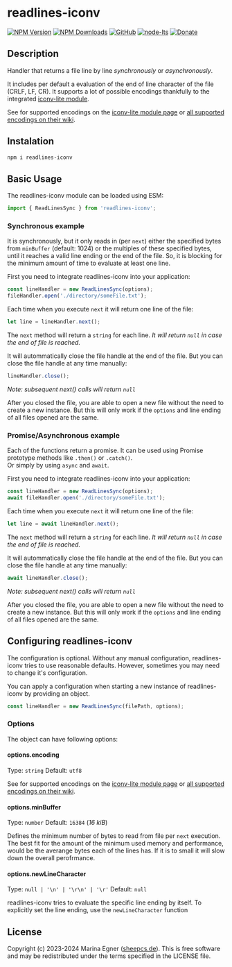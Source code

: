 # readlines-iconv

[![NPM Version](https://img.shields.io/npm/v/readlines-iconv.svg)](https://www.npmjs.com/package/readlines-iconv)
[![NPM Downloads](https://img.shields.io/npm/dt/readlines-iconv.svg)](https://www.npmjs.com/package/readlines-iconv)
[![GitHub](https://img.shields.io/github/license/SheepCreativeSoftware/readlines-iconv)](https://github.com/SheepCreativeSoftware/readlines-iconv)
[![node-lts](https://img.shields.io/node/v-lts/readlines-iconv)](https://www.npmjs.com/package/readlines-iconv)
[![Donate](https://img.shields.io/badge/Donate-PayPal-green.svg)](https://www.paypal.com/donate/?hosted_button_id=RG6PSXR828X94)


## Description
Handler that returns a file line by line *synchronously* or *asynchronously*.  

It includes per default a evaluation of the end of line character of the file (CRLF, LF, CR).
It supports a lot of possible encodings thankfully to the integrated [iconv-lite module](https://www.npmjs.com/package/iconv-lite).


See for supported encodings on the [iconv-lite module page](https://www.npmjs.com/package/iconv-lite) or [all supported encodings on their wiki](https://github.com/ashtuchkin/iconv-lite/wiki/Supported-Encodings).

## Instalation
```bash
npm i readlines-iconv

```
## Basic Usage

The readlines-iconv module can be loaded using ESM:
```js
import { ReadLinesSync } from 'readlines-iconv';
```

### Synchronous example
It is synchronously, but it only reads in (per `next`) either the specified bytes from `minBuffer` (default: 1024) or the multiples of these specified bytes, until it reaches a valid line ending or the end of the file.
So, it is blocking for the minimum amount of time to evaluate at least one line.  

First you need to integrate readlines-iconv into your application:
```js
const lineHandler = new ReadLinesSync(options);
fileHandler.open('./directory/someFile.txt');
```

Each time when you execute `next` it will return one line of the file:
```js
let line = lineHandler.next();
```
The `next` method will return a `string` for each line.
*It will return `null` in case the end of file is reached.*

It will autommatically close the file handle at the end of the file.
But you can close the file handle at any time manually:
```js
lineHandler.close();
```
*Note: subsequent next() calls will return `null`*

After you closed the file, you are able to open a new file without the need to create a new instance.
But this will only work if the `options` and line ending of all files opened are the same.


### Promise/Asynchronous example
Each of the functions return a promise.
It can be used using Promise prototype methods like `.then()` or `.catch()`.  
Or simply by using `async` and `await`.  

First you need to integrate readlines-iconv into your application:
```js
const lineHandler = new ReadLinesSync(options);
await fileHandler.open('./directory/someFile.txt');
```

Each time when you execute `next` it will return one line of the file:
```js
let line = await lineHandler.next();
```
The `next` method will return a `string` for each line.
*It will return `null` in case the end of file is reached.*

It will autommatically close the file handle at the end of the file.
But you can close the file handle at any time manually:
```js
await lineHandler.close();
```
*Note: subsequent next() calls will return `null`*

After you closed the file, you are able to open a new file without the need to create a new instance.
But this will only work if the `options` and line ending of all files opened are the same.

## Configuring readlines-iconv
The configuration is optional. Without any manual configuration, readlines-iconv tries to use reasonable defaults.
However, sometimes you may need to change it's configuration.  

You can apply a configuration when starting a new instance of readlines-iconv by providing an object.
```js
const lineHandler = new ReadLinesSync(filePath, options);
```

### Options
The object can have following options:

#### options.encoding

Type: `string` Default: `utf8`

See for supported encodings on the [iconv-lite module page](https://www.npmjs.com/package/iconv-lite) or [all supported encodings on their wiki](https://github.com/ashtuchkin/iconv-lite/wiki/Supported-Encodings).

#### options.minBuffer

Type: `number` Default: `16384` (*16 kiB*)

Defines the minimum number of bytes to read from file per `next` execution.
The best fit for the amount of the minimum used memory and performance, would be the averange bytes each of the lines has.
If it is to small it will slow down the overall perofrmance.

#### options.newLineCharacter

Type: `null | '\n' | '\r\n' | '\r'` Default: `null`

readlines-iconv tries to evaluate the specific line ending by itself. 
To explicitly set the line ending, use the `newLineCharacter` function

## License
Copyright (c) 2023-2024 Marina Egner ([sheepcs.de](https://sheepcs.de)). This is free software and may be redistributed under the terms specified in the LICENSE file.
